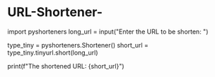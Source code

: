 # URL-Shortener-
import pyshorteners
long_url = input("Enter the URL to be shorten: ")

type_tiny = pyshorteners.Shortener()
short_url = type_tiny.tinyurl.short(long_url)

print(f"The shortened URL: {short_url}")
